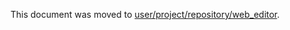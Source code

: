 This document was moved to [user/project/repository/web_editor](../user/project/repository/web_editor.md).
